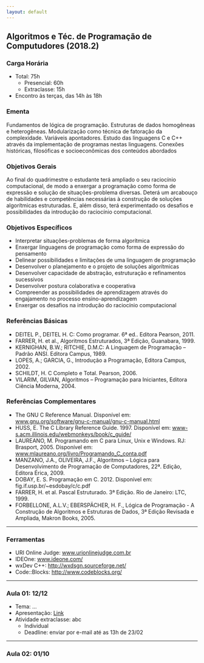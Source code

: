 ```yaml
---
layout: default
---
```


## Algoritmos e Téc. de Programação de Computudores (2018.2)

### Carga Horária
+ Total: 75h
  + Presencial: 60h
  + Extraclasse: 15h
+ Encontro às terças, das 14h às 18h

### Ementa
Fundamentos de lógica de programação. Estruturas de dados homogêneas e heterogêneas. Modularização como técnica de fatoração da complexidade. Variáveis apontadores. Estudo das linguagens C e C++ através da implementação de programas nestas linguagens. Conexões históricas, filosóficas e socioeconômicas dos conteúdos abordados

### Objetivos Gerais
Ao final do quadrimestre o estudante terá ampliado o seu raciocínio computacional, de modo a enxergar a programação como forma de expressão e solução de situações-problema diversas. Deterá um arcabouço de habilidades e competências necessárias à construção de soluções algorítmicas estruturadas. E, além disso, terá experimentado os desafios e possibilidades da introdução do raciocínio computacional.

### Objetivos Específicos
+ Interpretar situações-problemas de forma algorítmica
+ Enxergar linguagens de programação como forma de expressão do pensamento
+ Delinear possibilidades e limitações de uma linguagem de programação
+ Desenvolver o planejamento e o projeto de soluções algorítmicas
+ Desenvolver capacidade de abstração, estruturação e refinamentos sucessivos
+ Desenvolver postura colaborativa e cooperativa
+ Compreender as possibilidades de aprendizagem através do engajamento no processo ensino-aprendizagem
+ Enxergar os desafios na introdução do raciocínio computacional

### Referências Básicas
+ DEITEL P., DEITEL H. C: Como programar. 6ª ed.. Editora Pearson, 2011.
+ FARRER, H. et al., Algoritmos Estruturados, 3ª Edição, Guanabara, 1999.
+ KERNIGHAN, B.W.; RITCHIE, D.M.C: A Linguagem de Programação – Padrão ANSI. Editora Campus, 1989.
+ LOPES, A.; GARCIA, G., Introdução a Programação, Editora Campus, 2002.
+ SCHILDT, H. C Completo e Total. Pearson, 2006.
+ VILARIM, GILVAN, Algoritmos – Programação para Iniciantes, Editora Ciência Moderna, 2004.

### Referências Complementares
+ The GNU C Reference Manual. Disponível em: www.gnu.org/software/gnu-c-manual/gnu-c-manual.html
+ HUSS, E. The C Library Reference Guide. 1997. Disponível em: www-s.acm.illinois.edu/webmonkeys/book/c_guide/
+ LAUREANO, M. Programando em C para Linux, Unix e Windows. RJ: Brasport, 2005. Disponível em: www.mlaureano.org/livro/Programando_C_conta.pdf 
+ MANZANO, J.A., OLIVEIRA, J.F., Algoritmos – Lógica para Desenvolvimento de Programação de Computadores, 22ª. Edição, Editora Érica, 2009.  
+ DOBAY, E. S. Programação em C. 2012. Disponível em: fig.if.usp.br/~esdobay/c/c.pdf 
+ FARRER, H. et al. Pascal Estruturado. 3ª Edição. Rio de Janeiro: LTC, 1999.
+ FORBELLONE, A.L.V.; EBERSPÄCHER, H. F., Lógica de Programação - A Construção de Algoritmos e Estruturas de Dados, 3ª Edição Revisada e Ampliada, Makron Books, 2005.

---

### Ferramentas
+ URI Online Judge: www.urionlinejudge.com.br
+ IDEOne: www.ideone.com/
+ wxDev C++: http://wxdsgn.sourceforge.net/
+ Code::Blocks: http://www.codeblocks.org/

---

### Aula 01: 12/12
+ Tema: ...
+ Apresentação: [Link](#)
+ Atividade extraclasse: abc
  + Individual
  + Deadline: enviar por e-mail até as 13h de 23/02
  
---

### Aula 02: 01/10
